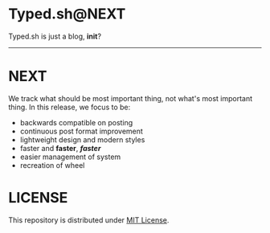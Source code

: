 # Typed.sh@NEXT

Typed.sh is just a blog, __init__?

----

# NEXT

We track what should be most important thing, not what's most important thing.
In this release, we focus to be:

- backwards compatible on posting
- continuous post format improvement
- lightweight design and modern styles
- faster and **faster**, ***faster***
- easier management of system
- recreation of wheel

# LICENSE

This repository is distributed under [MIT License](./LICENSE).
